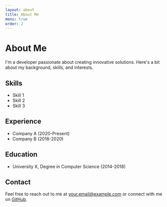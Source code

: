```yaml
---
layout: about
title: About Me
menu: true
order: 2
---
```


# About Me

I'm a developer passionate about creating innovative solutions. Here's a bit about my background, skills, and interests.

## Skills

- Skill 1
- Skill 2
- Skill 3

## Experience

- Company A (2020-Present)
- Company B (2018-2020)

## Education

- University X, Degree in Computer Science (2014-2018)

## Contact

Feel free to reach out to me at [your.email@example.com](mailto:your.email@example.com) or connect with me on [GitHub](https://github.com/yourusername).